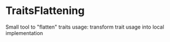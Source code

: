 # TraitsFlattening
Small tool to "flatten" traits usage: transform trait usage into local implementation
